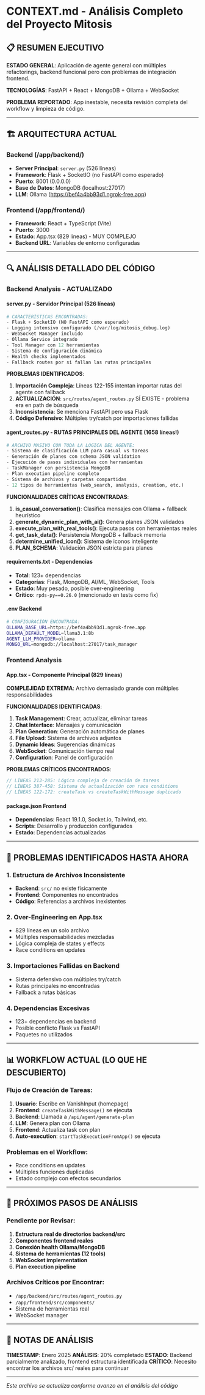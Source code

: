 # CONTEXT.md - Análisis Completo del Proyecto Mitosis

## 📋 RESUMEN EJECUTIVO

**ESTADO GENERAL**: Aplicación de agente general con múltiples refactorings, backend funcional pero con problemas de integración frontend.

**TECNOLOGÍAS**: FastAPI + React + MongoDB + Ollama + WebSocket

**PROBLEMA REPORTADO**: App inestable, necesita revisión completa del workflow y limpieza de código.

---

## 🏗️ ARQUITECTURA ACTUAL

### Backend (/app/backend/)
- **Server Principal**: `server.py` (526 líneas)
- **Framework**: Flask + SocketIO (no FastAPI como esperado)
- **Puerto**: 8001 (0.0.0.0)
- **Base de Datos**: MongoDB (localhost:27017)
- **LLM**: Ollama (https://bef4a4bb93d1.ngrok-free.app)

### Frontend (/app/frontend/)
- **Framework**: React + TypeScript (Vite)
- **Puerto**: 3000
- **Estado**: App.tsx (829 líneas) - MUY COMPLEJO
- **Backend URL**: Variables de entorno configuradas

---

## 🔍 ANÁLISIS DETALLADO DEL CÓDIGO

### Backend Analysis - ACTUALIZADO

#### server.py - Servidor Principal (526 líneas)
```python
# CARACTERÍSTICAS ENCONTRADAS:
- Flask + SocketIO (NO FastAPI como esperado)
- Logging intensivo configurado (/var/log/mitosis_debug.log)
- WebSocket Manager incluido
- Ollama Service integrado
- Tool Manager con 12 herramientas
- Sistema de configuración dinámica
- Health checks implementados
- Fallback routes por si fallan las rutas principales
```

**PROBLEMAS IDENTIFICADOS**:
1. **Importación Compleja**: Líneas 122-155 intentan importar rutas del agente con fallback
2. **ACTUALIZACIÓN**: `src/routes/agent_routes.py` SÍ EXISTE - problema era en path de búsqueda
3. **Inconsistencia**: Se menciona FastAPI pero usa Flask
4. **Código Defensivo**: Múltiples try/catch por importaciones fallidas

#### agent_routes.py - RUTAS PRINCIPALES DEL AGENTE (1658 líneas!)
```python
# ARCHIVO MASIVO CON TODA LA LÓGICA DEL AGENTE:
- Sistema de clasificación LLM para casual vs tareas
- Generación de planes con schema JSON validation
- Ejecución de pasos individuales con herramientas
- TaskManager con persistencia MongoDB
- Plan execution pipeline completo
- Sistema de archivos y carpetas compartidas
- 12 tipos de herramientas (web_search, analysis, creation, etc.)
```

**FUNCIONALIDADES CRÍTICAS ENCONTRADAS**:
1. **is_casual_conversation()**: Clasifica mensajes con Ollama + fallback heurístico
2. **generate_dynamic_plan_with_ai()**: Genera planes JSON validados
3. **execute_plan_with_real_tools()**: Ejecuta pasos con herramientas reales
4. **get_task_data()**: Persistencia MongoDB + fallback memoria
5. **determine_unified_icon()**: Sistema de iconos inteligente
6. **PLAN_SCHEMA**: Validación JSON estricta para planes

#### requirements.txt - Dependencias
- **Total**: 123+ dependencias
- **Categorías**: Flask, MongoDB, AI/ML, WebSocket, Tools
- **Estado**: Muy pesado, posible over-engineering
- **Crítico**: `rpds-py==0.26.0` (mencionado en tests como fix)

#### .env Backend
```bash
# CONFIGURACIÓN ENCONTRADA:
OLLAMA_BASE_URL=https://bef4a4bb93d1.ngrok-free.app
OLLAMA_DEFAULT_MODEL=llama3.1:8b
AGENT_LLM_PROVIDER=ollama
MONGO_URL=mongodb://localhost:27017/task_manager
```

### Frontend Analysis

#### App.tsx - Componente Principal (829 líneas)
**COMPLEJIDAD EXTREMA**: Archivo demasiado grande con múltiples responsabilidades

**FUNCIONALIDADES IDENTIFICADAS**:
1. **Task Management**: Crear, actualizar, eliminar tareas
2. **Chat Interface**: Mensajes y comunicación
3. **Plan Generation**: Generación automática de planes
4. **File Upload**: Sistema de archivos adjuntos
5. **Dynamic Ideas**: Sugerencias dinámicas
6. **WebSocket**: Comunicación tiempo real
7. **Configuration**: Panel de configuración

**PROBLEMAS CRÍTICOS ENCONTRADOS**:
```typescript
// LÍNEAS 213-285: Lógica compleja de creación de tareas
// LÍNEAS 387-458: Sistema de actualización con race conditions
// LÍNEAS 122-172: createTask vs createTaskWithMessage duplicado
```

#### package.json Frontend
- **Dependencias**: React 19.1.0, Socket.io, Tailwind, etc.
- **Scripts**: Desarrollo y producción configurados
- **Estado**: Dependencias actualizadas

---

## 🚨 PROBLEMAS IDENTIFICADOS HASTA AHORA

### 1. Estructura de Archivos Inconsistente
- **Backend**: `src/` no existe físicamente
- **Frontend**: Componentes no encontrados
- **Código**: Referencias a archivos inexistentes

### 2. Over-Engineering en App.tsx
- 829 líneas en un solo archivo
- Múltiples responsabilidades mezcladas
- Lógica compleja de states y effects
- Race conditions en updates

### 3. Importaciones Fallidas en Backend
- Sistema defensivo con múltiples try/catch
- Rutas principales no encontradas
- Fallback a rutas básicas

### 4. Dependencias Excesivas
- 123+ dependencias en backend
- Posible conflicto Flask vs FastAPI
- Paquetes no utilizados

---

## 📊 WORKFLOW ACTUAL (LO QUE HE DESCUBIERTO)

### Flujo de Creación de Tareas:
1. **Usuario**: Escribe en VanishInput (homepage)
2. **Frontend**: `createTaskWithMessage()` se ejecuta
3. **Backend**: Llamada a `/api/agent/generate-plan`
4. **LLM**: Genera plan con Ollama
5. **Frontend**: Actualiza task con plan
6. **Auto-execution**: `startTaskExecutionFromApp()` se ejecuta

### Problemas en el Workflow:
- Race conditions en updates
- Múltiples funciones duplicadas
- Estado complejo con efectos secundarios

---

## 🎯 PRÓXIMOS PASOS DE ANÁLISIS

### Pendiente por Revisar:
1. **Estructura real de directorios backend/src**
2. **Componentes frontend reales**
3. **Conexión health Ollama/MongoDB**
4. **Sistema de herramientas (12 tools)**
5. **WebSocket implementation**
6. **Plan execution pipeline**

### Archivos Críticos por Encontrar:
- `/app/backend/src/routes/agent_routes.py`
- `/app/frontend/src/components/`
- Sistema de herramientas real
- WebSocket manager

---

## 📝 NOTAS DE ANÁLISIS

**TIMESTAMP**: Enero 2025
**ANÁLISIS**: 20% completado
**ESTADO**: Backend parcialmente analizado, frontend estructura identificada
**CRÍTICO**: Necesito encontrar los archivos src/ reales para continuar

---

*Este archivo se actualiza conforme avanzo en el análisis del código*
